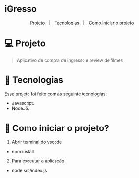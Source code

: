 # iGresso

<p align="center">
  <a href="#-projeto">Projeto</a>&nbsp;&nbsp;&nbsp;|&nbsp;&nbsp;&nbsp;
  <a href="#-tecnologias">Tecnologias</a>&nbsp;&nbsp;&nbsp;|&nbsp;&nbsp;&nbsp;
  <a href="#-como-iniciar-o-projeto">Como Iniciar o projeto</a>
</p>


# 💻 Projeto 

> Aplicativo de compra de ingresso e review de filmes


# 🚀 Tecnologias

Esse projeto foi feito com as seguinte tecnologias:

- Javascript.
- NodeJS.

# 🏃 Como iniciar o projeto?

1. Abrir terminal do vscode

- npm install   

2. Para executar a aplicação

-  node src/index.js
